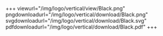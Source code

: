 +++
viewurl="/img/logo/vertical/view/Black.png"
pngdownloadurl="/img/logo/vertical/download/Black.png"
svgdownloadurl="/img/logo/vertical/download/Black.svg"
pdfdownloadurl="/img/logo/vertical/download/Black.pdf"
+++
